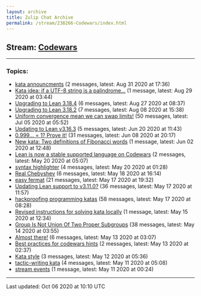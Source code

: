 ```yaml
---
layout: archive
title: Zulip Chat Archive
permalink: /stream/238266-Codewars/index.html
---
```


## Stream: [Codewars](https://leanprover-community.github.io/archive/stream/238266-Codewars/index.html)
---

### Topics:

* [kata announcments](topic/kata.20announcments.html) (2 messages, latest: Aug 31 2020 at 17:36)
* [Kata idea: if a UTF-8 string is a palindrome...](topic/Kata.20idea.3A.20if.20a.20UTF-8.20string.20is.20a.20palindrome.2E.2E.2E.html) (1 message, latest: Aug 29 2020 at 03:44)
* [Upgrading to Lean 3.18.4](topic/Upgrading.20to.20Lean.203.2E18.2E4.html) (6 messages, latest: Aug 27 2020 at 08:37)
* [Upgrading to Lean 3.18.2](topic/Upgrading.20to.20Lean.203.2E18.2E2.html) (7 messages, latest: Aug 08 2020 at 15:38)
* [Uniform convergence mean we can swap limits!](topic/Uniform.20convergence.20mean.20we.20can.20swap.20limits!.html) (50 messages, latest: Jul 05 2020 at 05:52)
* [Updating to Lean v3.16.3](topic/Updating.20to.20Lean.20v3.2E16.2E3.html) (5 messages, latest: Jun 20 2020 at 11:43)
* [0.999... = 1? Prove it!](topic/0.2E999.2E.2E.2E.20.3D.201.3F.20Prove.20it!.html) (31 messages, latest: Jun 08 2020 at 20:17)
* [New kata: Two definitions of Fibonacci words](topic/New.20kata.3A.20Two.20definitions.20of.20Fibonacci.20words.html) (1 message, latest: Jun 02 2020 at 12:48)
* [Lean is now a stable supported language on Codewars](topic/Lean.20is.20now.20a.20stable.20supported.20language.20on.20Codewars.html) (2 messages, latest: May 20 2020 at 05:07)
* [syntax highlighter](topic/syntax.20highlighter.html) (4 messages, latest: May 20 2020 at 01:28)
* [Real Chebyshev](topic/Real.20Chebyshev.html) (6 messages, latest: May 18 2020 at 16:14)
* [easy fermat](topic/easy.20fermat.html) (21 messages, latest: May 17 2020 at 19:32)
* [Updating Lean support to v3.11.0?](topic/Updating.20Lean.20support.20to.20v3.2E11.2E0.3F.html) (36 messages, latest: May 17 2020 at 11:57)
* [hackproofing programming katas](topic/hackproofing.20programming.20katas.html) (58 messages, latest: May 17 2020 at 08:28)
* [Revised instructions for solving kata locally](topic/Revised.20instructions.20for.20solving.20kata.20locally.html) (1 message, latest: May 15 2020 at 12:34)
* [Group Is Not Union Of Two Proper Subgroups](topic/Group.20Is.20Not.20Union.20Of.20Two.20Proper.20Subgroups.html) (38 messages, latest: May 14 2020 at 03:55)
* [Almost there!](topic/Almost.20there!.html) (6 messages, latest: May 13 2020 at 03:07)
* [Best practices for codewars hints](topic/Best.20practices.20for.20codewars.20hints.html) (2 messages, latest: May 13 2020 at 02:37)
* [Kata style](topic/Kata.20style.html) (3 messages, latest: May 12 2020 at 05:36)
* [tactic-writing kata](topic/tactic-writing.20kata.html) (4 messages, latest: May 11 2020 at 05:08)
* [stream events](topic/stream.20events.html) (1 message, latest: May 11 2020 at 00:24)

<hr><p>Last updated: Oct 06 2020 at 10:10 UTC</p>